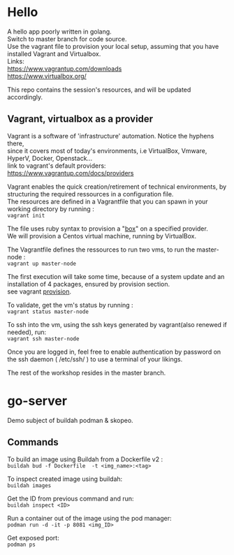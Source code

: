 
# Hello 
A hello app poorly written in golang.  
Switch to master branch for code source.  
Use the vagrant file to provision your local setup, 
assuming that you have installed Vagrant and Virtualbox.  
Links:   
https://www.vagrantup.com/downloads  
https://www.virtualbox.org/  
  
This repo contains the session's resources, and will be updated accordingly.

## Vagrant, virtualbox as a provider

Vagrant is a software of 'infrastructure' automation. Notice the hyphens there,   
since it covers most of today's environments, i.e VirtualBox, Vmware, HyperV, Docker, Openstack...   
link to vagrant's default providers: https://www.vagrantup.com/docs/providers  
   
Vagrant enables the quick creation/retirement of technical environments, by structuring the required ressources in a configuration file.      
The resources are defined in a Vagrantfile that you can spawn in your working directory by running :   
`vagrant init`  
  
The file uses ruby syntax to provision a "[box](https://app.vagrantup.com/boxes/search)" on a specified provider.  
We will provision a Centos virtual machine, running by VirtualBox.   

The Vagrantfile defines the ressources to run two vms, to run the master-node :   
`vagrant up master-node`   


The first execution will take some time, because of a system update and an installation of 4 packages, ensured by provision section.  
see vagrant [provision](https://www.vagrantup.com/docs/cli/provision).   
   
   
To validate, get the vm's status by running :     
`vagrant status master-node`   

To ssh into the vm, using the ssh keys generated by vagrant(also renewed if needed), run:      
`vagrant ssh master-node`

Once you are logged in, feel free to enable authentication by password on the ssh daemon ( /etc/ssh/ ) to use a terminal of your likings.

The rest of the workshop resides in the master branch. 


# go-server
Demo subject of buildah podman & skopeo.
## Commands
To build an image using Buildah from a Dockerfile v2 :   
`buildah bud -f Dockerfile  -t <img_name>:<tag>`  

To inspect created image using buildah:   
  `buildah images`    

Get the ID from previous command and run:     
`buildah inspect <ID>`

Run a container out of the image using the pod manager:     
`podman run -d -it -p 8081 <img_ID> `  



Get exposed port:    
`podman ps`   

